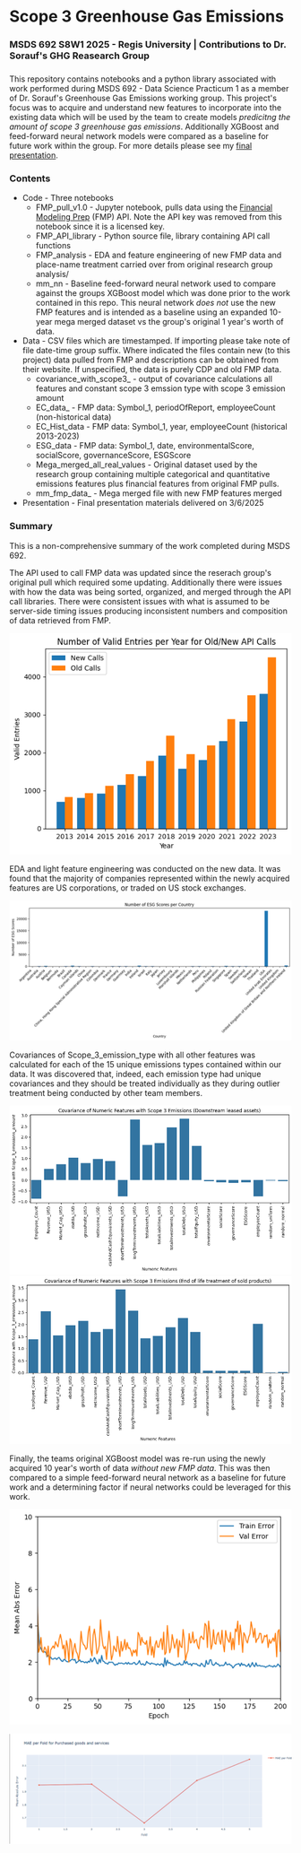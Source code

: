 # Scope 3 Greenhouse Gas Emissions 
### MSDS 692 S8W1 2025 - Regis University   |   Contributions to Dr. Sorauf's GHG Reasearch Group 
### 
  
This repository contains notebooks and a python library associated with work performed during MSDS 692 - Data Science Practicum 1 as a member of Dr. Sorauf's Greenhouse Gas Emissions working group. This project's focus was to acquire and understand new features to incorporate into the existing data which will be used by the team to create models *predicitng the amount of scope 3 greenhouse gas emissions*. Additionally XGBoost and feed-forward neural network models were compared as a baseline for future work within the group. For more details please see my [final presentation](/presentation/Parsons_GHG_MSDS692_v8.pptx).

### Contents

* Code - Three notebooks
    * FMP_pull_v1.0 - Jupyter notebook, pulls data using the [Financial Modeling Prep](https://site.financialmodelingprep.com/) (FMP) API. Note the API key was removed from this notebook since it is a licensed key.
    * FMP_API_library - Python source file, library containing API call functions
    * FMP_analysis - EDA and feature engineering of new FMP data and place-name treatment carried over from original research group analysis/
    * mm_nn - Baseline feed-forward neural network used to compare against the groups XGBoost model which was done prior to the work contained in this repo. This neural network *does not* use the new FMP features and is intended as a baseline using an expanded 10-year mega merged dataset vs the group's original 1 year's worth of data.
* Data - CSV files which are timestamped. If importing please take note of file date-time group suffix. Where indicated the files contain new (to this project) data pulled from FMP and descriptions can be obtained from their website. If unspecified, the data is purely CDP and old FMP data.
    * covariance_with_scope3_ - output of covariance calculations all features and constant scope 3 emssion type with scope 3 emission amount
    * EC_data_ - FMP data: Symbol_1, periodOfReport, employeeCount (non-historical data)
    * EC_Hist_data - FMP data: Symbol_1, year, employeeCount (historical 2013-2023)
    * ESG_data - FMP data: Symbol_1, date, environmentalScore, socialScore, governanceScore, ESGScore
    * Mega_merged_all_real_values - Original dataset used by the research group containing multiple categorical and quantitative emissions features plus financial features from original FMP pulls.
    * mm_fmp_data_ - Mega merged file with new FMP features merged
* Presentation - Final presentation materials delivered on 3/6/2025

### Summary
This is a non-comprehensive summary of the work completed during MSDS 692.

The API used to call FMP data was updated since the reserach group's original pull which required some updating. Additionally there were issues with how the data was being sorted, organized, and merged through the API call libraries. There were consistent issues with what is assumed to be server-side timing issues producing inconsistent numbers and composition of data retrieved from FMP.  

![comparison of new and old historical employee count data pulls](/images/EC_discrepancy.png)  

EDA and light feature engineering was conducted on the new data. It was found that the majority of companies represented within the newly acquired features are US corporations, or traded on US stock exchanges.

![company makeup of ESG data](/images/ESG_countries.png)  

Covariances of Scope_3_emission_type with all other features was calculated for each of the 15 unique emissions types contained within our data. It was discovered that, indeed, each emission type had unique covariances and they should be treated individually as they during outlier treatment being conducted by other team members.  

![covariance for downstream leased assets](/images/covariance.png)  
![covariance for downstream transportation and distribution](/images/covariance2.png)  

Finally, the teams original XGBoost model was re-run using the newly acquired 10 year's worth of data *without new FMP data*. This was then compared to a simple feed-forward neural network as a baseline for future work and a determining factor if neural networks could be leveraged for this work.  

![Neural network loss curves](/images/nn.png)  

![XGBoost MAE](/images/XGBoost.png) 




